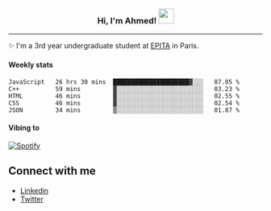 <!-- Heading -->
<h3 align="center"> Hi, I'm Ahmed! <img src = "https://raw.githubusercontent.com/MartinHeinz/MartinHeinz/master/wave.gif" width = 30px></h3>

<!-- About section -->
---
✨ I'm a 3rd year undergraduate student at <a href="https://www.epita.fr/en/">EPITA</a> in Paris.

<h4 align ="left"> Weekly stats </h4>

<!--START_SECTION:waka-->

```text
JavaScript   26 hrs 30 mins  █████████████████████▓░░░   87.05 %
C++          59 mins         ▓░░░░░░░░░░░░░░░░░░░░░░░░   03.23 %
HTML         46 mins         ▓░░░░░░░░░░░░░░░░░░░░░░░░   02.55 %
CSS          46 mins         ▓░░░░░░░░░░░░░░░░░░░░░░░░   02.54 %
JSON         34 mins         ▒░░░░░░░░░░░░░░░░░░░░░░░░   01.87 %
```

<!--END_SECTION:waka-->

<!-- [![Ahmed's GitHub stats](https://github-readme-stats.vercel.app/api?username=ahmedhassayoune)](https://github.com/anuraghazra/github-readme-stats) -->

<h4 align ="left">Vibing to</h4>

[![Spotify](https://novatorem-ten-lyart.vercel.app/api/spotify)](https://open.spotify.com/user/31knevkvll66tzc3gqtoi6ngjbre)

<!-- Connect section -->

## Connect with me
  * <a href="https://www.linkedin.com/in/ahmed-hassayoune">Linkedin</a>
  * <a href="https://twitter.com/Ahmedhassaaa">Twitter</a>

<!-- Connect section: END -->
